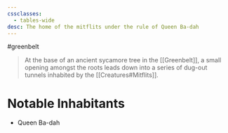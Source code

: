 ```yaml
---
cssclasses:
  - tables-wide
desc: The home of the mitflits under the rule of Queen Ba-dah
---
```

#greenbelt
>At the base of an ancient sycamore tree in the [[Greenbelt]], a small opening amongst the roots leads down into a series of dug-out tunnels inhabited by the [[Creatures#Mitflits]].

# Notable Inhabitants
- Queen Ba-dah
